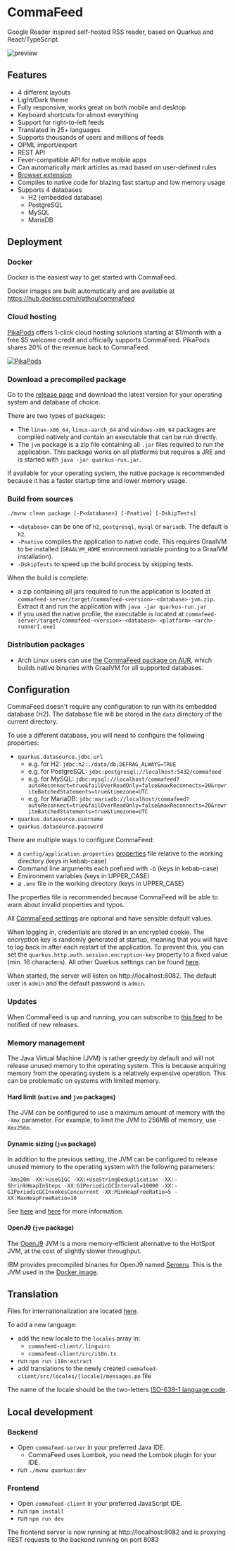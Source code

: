 # CommaFeed

Google Reader inspired self-hosted RSS reader, based on Quarkus and React/TypeScript.

![preview](https://user-images.githubusercontent.com/1256795/184886828-1973f148-58a9-4c6d-9587-ee5e5d3cc2cb.png)

## Features

- 4 different layouts
- Light/Dark theme
- Fully responsive, works great on both mobile and desktop
- Keyboard shortcuts for almost everything
- Support for right-to-left feeds
- Translated in 25+ languages
- Supports thousands of users and millions of feeds
- OPML import/export
- REST API
- Fever-compatible API for native mobile apps
- Can automatically mark articles as read based on user-defined rules
- [Browser extension](https://github.com/Athou/commafeed-browser-extension)
- Compiles to native code for blazing fast startup and low memory usage
- Supports 4 databases
    - H2 (embedded database)
    - PostgreSQL
    - MySQL
    - MariaDB

## Deployment

### Docker

Docker is the easiest way to get started with CommaFeed.

Docker images are built automatically and are available at https://hub.docker.com/r/athou/commafeed

### Cloud hosting

[PikaPods](https://www.pikapods.com) offers 1-click cloud hosting solutions starting at $1/month with a free $5
welcome credit and officially supports CommaFeed.
PikaPods shares 20% of the revenue back to CommaFeed.

[![PikaPods](https://www.pikapods.com/static/run-button.svg)](https://www.pikapods.com/pods?run=commafeed)

### Download a precompiled package

Go to the [release page](https://github.com/Athou/commafeed/releases) and download the latest version for your operating
system and database of choice.

There are two types of packages:

- The `linux-x86_64`, `linux-aarch_64` and `windows-x86_64` packages are compiled natively and contain an executable that can be run
  directly.
- The `jvm` package is a zip file containing all `.jar` files required to run the application. This package works on all
  platforms but requires a JRE and is started with `java -jar quarkus-run.jar`.

If available for your operating system, the native package is recommended because it has a faster startup time and lower
memory usage.

### Build from sources

    ./mvnw clean package [-P<database>] [-Pnative] [-DskipTests]

- `<database>` can be one of `h2`, `postgresql`, `mysql` or `mariadb`. The default is `h2`.
- `-Pnative` compiles the application to native code. This requires GraalVM to be installed (`GRAALVM_HOME` environment
  variable pointing to a GraalVM installation).
- `-DskipTests` to speed up the build process by skipping tests.

When the build is complete:

- a zip containing all jars required to run the application is located at
  `commafeed-server/target/commafeed-<version>-<database>-jvm.zip`. Extract it and run the application with
  `java -jar quarkus-run.jar`
- if you used the native profile, the executable is located at
  `commafeed-server/target/commafeed-<version>-<database>-<platform>-<arch>-runner[.exe]`

### Distribution packages

- Arch Linux users can use [the CommaFeed package on AUR](https://aur.archlinux.org/pkgbase/commafeed), which builds native binaries with GraalVM for all supported databases.

## Configuration

CommaFeed doesn't require any configuration to run with its embedded database (H2). The database file will be stored in
the `data` directory of the current directory.

To use a different database, you will need to configure the following properties:

- `quarkus.datasource.jdbc.url`
    - e.g. for H2: `jdbc:h2:./data/db;DEFRAG_ALWAYS=TRUE`
    - e.g. for PostgreSQL: `jdbc:postgresql://localhost:5432/commafeed`
    - e.g. for MySQL:
      `jdbc:mysql://localhost/commafeed?autoReconnect=true&failOverReadOnly=false&maxReconnects=20&rewriteBatchedStatements=true&timezone=UTC`
    - e.g. for MariaDB:
      `jdbc:mariadb://localhost/commafeed?autoReconnect=true&failOverReadOnly=false&maxReconnects=20&rewriteBatchedStatements=true&timezone=UTC`
- `quarkus.datasource.username`
- `quarkus.datasource.password`

There are multiple ways to configure CommaFeed:

- a `config/application.properties` [properties](https://en.wikipedia.org/wiki/.properties) file relative to the working
  directory (keys in kebab-case)
- Command line arguments each prefixed with `-D` (keys in kebab-case)
- Environment variables (keys in UPPER_CASE)
- a `.env` file in the working directory (keys in UPPER_CASE)

The properties file is recommended because CommaFeed will be able to warn about invalid properties and typos.

All [CommaFeed settings](https://athou.github.io/commafeed/documentation) are optional and have sensible default values.

When logging in, credentials are stored in an encrypted cookie. The encryption key is randomly generated at startup,
meaning that you will have to log back in after each restart of the application. To prevent this, you can set the
`quarkus.http.auth.session.encryption-key` property to a fixed value (min. 16 characters).
All other Quarkus settings can be found [here](https://quarkus.io/guides/all-config).

When started, the server will listen on http://localhost:8082.
The default user is `admin` and the default password is `admin`.

### Updates

When CommaFeed is up and running, you can subscribe to [this feed](https://github.com/Athou/commafeed/releases.atom) to be notified of new releases.

### Memory management

The Java Virtual Machine (JVM) is rather greedy by default and will not release unused memory to the
operating system. This is because acquiring memory from the operating system is a relatively expensive operation.
This can be problematic on systems with limited memory.

#### Hard limit (`native` and `jvm` packages)

The JVM can be configured to use a maximum amount of memory with the `-Xmx` parameter.
For example, to limit the JVM to 256MB of memory, use `-Xmx256m`.

#### Dynamic sizing (`jvm` package)

In addition to the previous setting, the JVM can be configured to release unused memory to the operating system with the
following parameters:

    -Xms20m -XX:+UseG1GC -XX:+UseStringDeduplication -XX:-ShrinkHeapInSteps -XX:G1PeriodicGCInterval=10000 -XX:-G1PeriodicGCInvokesConcurrent -XX:MinHeapFreeRatio=5 -XX:MaxHeapFreeRatio=10

See [here](https://docs.oracle.com/en/java/javase/17/gctuning/garbage-first-g1-garbage-collector1.html)
and [here](https://docs.oracle.com/en/java/javase/17/gctuning/factors-affecting-garbage-collection-performance.html) for
more
information.

#### OpenJ9 (`jvm` package)

The [OpenJ9](https://eclipse.dev/openj9/) JVM is a more memory-efficient alternative to the HotSpot JVM, at the cost of
slightly slower throughput.

IBM provides precompiled binaries for OpenJ9
named [Semeru](https://developer.ibm.com/languages/java/semeru-runtimes/downloads/).
This is the JVM used in
the [Docker image](https://github.com/Athou/commafeed/blob/master/commafeed-server/src/main/docker/Dockerfile.jvm).

## Translation

Files for internationalization are
located [here](https://github.com/Athou/commafeed/tree/master/commafeed-client/src/locales).

To add a new language:

- add the new locale to the `locales` array in:
    - `commafeed-client/.linguirc`
    - `commafeed-client/src/i18n.ts`
- run `npm run i18n:extract`
- add translations to the newly created `commafeed-client/src/locales/[locale]/messages.po` file

The name of the locale should be the
two-letters [ISO-639-1 language code](http://en.wikipedia.org/wiki/List_of_ISO_639-1_codes).

## Local development

### Backend

- Open `commafeed-server` in your preferred Java IDE.
    - CommaFeed uses Lombok, you need the Lombok plugin for your IDE.
- run `./mvnw quarkus:dev`

### Frontend

- Open `commafeed-client` in your preferred JavaScript IDE.
- run `npm install`
- run `npm run dev`

The frontend server is now running at http://localhost:8082 and is proxying REST requests to the backend running on
port 8083
